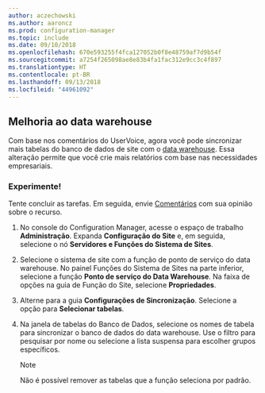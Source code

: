 ```yaml
---
author: aczechowski
ms.author: aaroncz
ms.prod: configuration-manager
ms.topic: include
ms.date: 09/10/2018
ms.openlocfilehash: 670e593255f4fca127052b0f8e48759af7d9b54f
ms.sourcegitcommit: a7254f265098ae8e83b4fa1fac312e9cc3c4f897
ms.translationtype: HT
ms.contentlocale: pt-BR
ms.lasthandoff: 09/13/2018
ms.locfileid: "44961092"
---
```

## <a name="bkmk_dataw"></a> Melhoria ao data warehouse
<!--1358870--> 

Com base nos comentários do UserVoice, agora você pode sincronizar mais tabelas do banco de dados de site com o [data warehouse](/sccm/core/servers/manage/data-warehouse). Essa alteração permite que você crie mais relatórios com base nas necessidades empresariais.

### <a name="try-it-out"></a>Experimente!

Tente concluir as tarefas. Em seguida, envie [Comentários](/sccm/core/understand/find-help#product-feedback) com sua opinião sobre o recurso.

1. No console do Configuration Manager, acesse o espaço de trabalho **Administração**. Expanda **Configuração do Site** e, em seguida, selecione o nó **Servidores e Funções do Sistema de Sites**.  

2. Selecione o sistema de site com a função de ponto de serviço do data warehouse. No painel Funções do Sistema de Sites na parte inferior, selecione a função **Ponto de serviço do Data Warehouse**. Na faixa de opções na guia de Função do Site, selecione **Propriedades**.  

3. Alterne para a guia **Configurações de Sincronização**. Selecione a opção para **Selecionar tabelas**.  

4. Na janela de tabelas do Banco de Dados, selecione os nomes de tabela para sincronizar o banco de dados do data warehouse. Use o filtro para pesquisar por nome ou selecione a lista suspensa para escolher grupos específicos.  

    > [!Note]  
    > Não é possível remover as tabelas que a função seleciona por padrão.  

